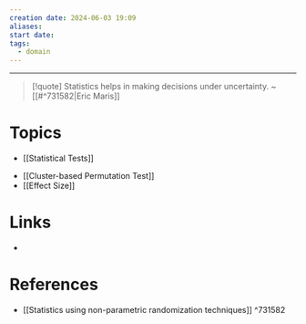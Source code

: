 ```yaml
---
creation date: 2024-06-03 19:09
aliases: 
start date: 
tags:
  - domain
---
```

---
>[!quote]
>Statistics helps in making decisions under uncertainty. 
> ~[[#^731582|Eric Maris]]
# Topics
+ [[Statistical Tests]]
- [[Cluster-based Permutation Test]]
- [[Effect Size]]
# Links
- 
# References
- [[Statistics using non-parametric randomization techniques]] ^731582